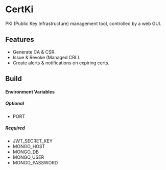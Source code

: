 # CertKi
PKI (Public Key Infrastructure) management tool, controlled by a web GUI.

## Features
* Generate CA & CSR.
* Issue & Revoke (Managed CRL).
* Create alerts & notifications on expiring certs.

## Build
#### Environment Variables
##### Optional
* PORT

##### Required
* JWT_SECRET_KEY
* MONGO_HOST
* MONGO_DB
* MONGO_USER
* MONGO_PASSWORD
